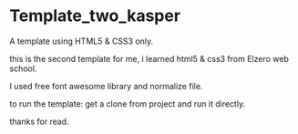 # Template_two_kasper

A template using HTML5 & CSS3 only.

this is the second template for me, i learned html5 & css3 from Elzero web school.

I used free font awesome library and normalize file. 

to run the template: get a clone from project and run it directly.

thanks for read.
